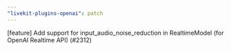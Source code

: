 ```yaml
---
"livekit-plugins-openai": patch
---
```


[feature] Add support for input_audio_noise_reduction in RealtimeModel (for OpenAI Realtime API) (#2312)
